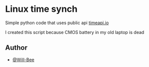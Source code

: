 
# Linux time synch

Simple python code that uses public api [timeapi.io](https://www.timeapi.io/)

I created this script because CMOS battery in my old laptop is dead
## Author

- [@Will-Bee](https://github.com/Will-Bee)
